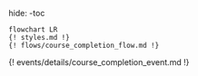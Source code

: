 hide:
    -toc

```mermaid
flowchart LR
{! styles.md !}
{! flows/course_completion_flow.md !}
```
{! events/details/course_completion_event.md !}